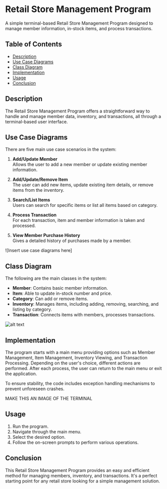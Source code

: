 # Retail Store Management Program

A simple terminal-based Retail Store Management Program designed to manage member information, in-stock items, and process transactions.

## Table of Contents
- [Description](#description)
- [Use Case Diagrams](#use-case-diagrams)
- [Class Diagram](#class-diagram)
- [Implementation](#implementation)
- [Usage](#usage)
- [Conclusion](#conclusion)

## Description
The Retail Store Management Program offers a straightforward way to handle and manage member data, inventory, and transactions, all through a terminal-based user interface.

## Use Case Diagrams

There are five main use case scenarios in the system:

1. **Add/Update Member**  
    Allows the user to add a new member or update existing member information.

2. **Add/Update/Remove Item**  
    The user can add new items, update existing item details, or remove items from the inventory.

3. **Search/List Items**  
    Users can search for specific items or list all items based on category.

4. **Process Transaction**  
    For each transaction, item and member information is taken and processed.

5. **View Member Purchase History**  
    Gives a detailed history of purchases made by a member.

![Insert use case diagrams here]

## Class Diagram

The following are the main classes in the system:

- **Member**: Contains basic member information.
- **Item**: Able to update in-stock number and price.
- **Category**: Can add or remove items.
- **Inventory**: Manages items, including adding, removing, searching, and listing by category.
- **Transaction**: Connects items with members, processes transactions.


![alt text](https://ibb.co/qD6L2rb)

## Implementation

The program starts with a main menu providing options such as Member Management, Item Management, Inventory Viewing, and Transaction Processing. Depending on the user's choice, different actions are performed. After each process, the user can return to the main menu or exit the application.

To ensure stability, the code includes exception handling mechanisms to prevent unforeseen crashes.

MAKE THIS AN IMAGE OF THE TERMINAL

## Usage

1. Run the program.
2. Navigate through the main menu.
3. Select the desired option.
4. Follow the on-screen prompts to perform various operations.

## Conclusion

This Retail Store Management Program provides an easy and efficient method for managing members, inventory, and transactions. It's a perfect starting point for any retail store looking for a simple management solution.
